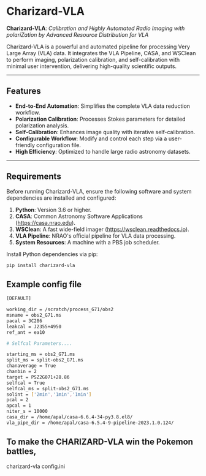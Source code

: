 # Charizard-VLA

**Charizard-VLA**: *Calibration and Highly Automated Radio Imaging with polariZation by Advanced Resource Distribution for VLA*

Charizard-VLA is a powerful and automated pipeline for processing Very Large Array (VLA) data. It integrates the VLA Pipeline, CASA, and WSClean to perform imaging, polarization calibration, and self-calibration with minimal user intervention, delivering high-quality scientific outputs.

---

## Features

- **End-to-End Automation**: Simplifies the complete VLA data reduction workflow.
- **Polarization Calibration**: Processes Stokes parameters for detailed polarization analysis.
- **Self-Calibration**: Enhances image quality with iterative self-calibration.
- **Configurable Workflow**: Modify and control each step via a user-friendly configuration file.
- **High Efficiency**: Optimized to handle large radio astronomy datasets.

---

## Requirements

Before running Charizard-VLA, ensure the following software and system dependencies are installed and configured:

1. **Python**: Version 3.6 or higher.
2. **CASA**: Common Astronomy Software Applications (https://casa.nrao.edu).
3. **WSClean**: A fast wide-field imager (https://wsclean.readthedocs.io).
4. **VLA Pipeline**: NRAO's official pipeline for VLA data processing.
5. **System Resources**: A machine with a PBS job scheduler.

Install Python dependencies via pip:
```bash
pip install charizard-vla
```
## Example config file
```bash 
[DEFAULT]

working_dir = /scratch/process_G71/obs2
msname = obs2_G71.ms
pacal = 3C286
leakcal = J2355+4950
ref_ant = ea10

# Selfcal Parameters....

starting_ms = obs2_G71.ms
split_ms = split-obs2_G71.ms
chanaverage = True
chanbin = 2
target = PSZ2G071+28.86
selfcal = True
selfcal_ms = split-obs2_G71.ms
solint = ['2min','1min','1min']
pcal = 2
apcal = 1
niter_s = 10000
casa_dir = /home/apal/casa-6.6.4-34-py3.8.el8/
vla_pipe_dir = /home/apal/casa-6.5.4-9-pipeline-2023.1.0.124/
```
## To make the CHARIZARD-VLA win the Pokemon battles,

charizard-vla config.ini



